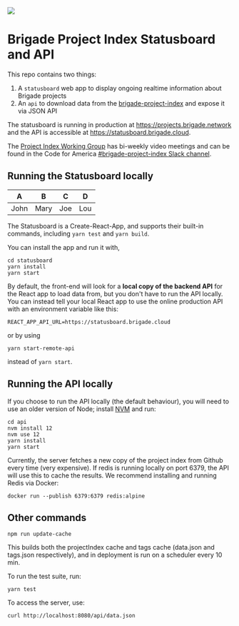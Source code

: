 <a href="https://github.com/codeforamerica/brigade-project-index-statusboard/issues?q=is%3Aissue+is%3Aopen+label%3A%22good+first+issue%22" alt="Contributors"><img src="https://img.shields.io/github/issues/codeforamerica/brigade-project-index-statusboard/good%20first%20issue?label=good%20first%20issue" /></a>

# Brigade Project Index Statusboard and API

This repo contains two things:
1. A `statusboard` web app to display ongoing realtime information about Brigade projects
2. An `api` to download data from the [brigade-project-index](https://github.com/codeforamerica/brigade-project-index/tree/index/v1) and expose it via JSON API

The statusboard is running in production at https://projects.brigade.network and the API is accessible at https://statusboard.brigade.cloud.

The [Project Index Working Group](https://brigade.cloud/) has bi-weekly video meetings and can be found in the Code for America [#brigade-project-index Slack channel](https://cfa.slack.com/archives/CLMA6BAVB).

## Running the Statusboard locally

| A | B | C | D |
|--------|-------|------|------|
| John | Mary | Joe | Lou |

The Statusboard is a Create-React-App, and supports their built-in commands, including `yarn test` and `yarn build`.

You can install the app and run it with,

```
cd statusboard
yarn install
yarn start
```

By default, the front-end will look for a **local copy of the backend API** for the React app to load data from, but you
don't have to run the API locally. You can instead tell your local React app to use the online production API with an
environment variable like this:

```
REACT_APP_API_URL=https://statusboard.brigade.cloud
```

or by using

```
yarn start-remote-api
```

instead of `yarn start`.

## Running the API locally

If you choose to run the API locally (the default behaviour),
you will need to use an older version of Node;
install [NVM](https://github.com/nvm-sh/nvm) and run:

```
cd api
nvm install 12
nvm use 12
yarn install
yarn start
```

Currently, the server fetches a new copy
of the project index from Github every time (very expensive).
If redis is running locally on port 6379,
the API will use this to cache the results.
We recommend installing and running Redis via Docker:

```
docker run --publish 6379:6379 redis:alpine
```

## Other commands

```
npm run update-cache
```

This builds both the projectIndex cache and tags cache (data.json and tags.json respectively), and in deployment is run on a scheduler every 10 min.

To run the test suite, run:

```
yarn test
```

To access the server, use:

```
curl http://localhost:8080/api/data.json
```
